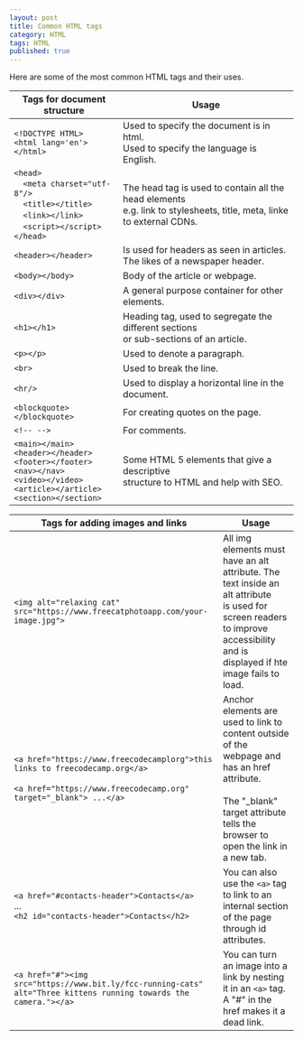 ```yaml
---
layout: post
title: Common HTML tags
category: HTML
tags: HTML
published: true
---
```

Here are some of the most common HTML tags and their uses.



|    Tags for document structure   | Usage |
| ---       |    ---   |
| `<!DOCTYPE HTML>`<br>`<html lang='en'></html>`| Used to specify the document is in html. <br> Used to specify the language is English.        |
| `<head>`<br>&emsp;`<meta charset="utf-8"/>`<br>&emsp;`<title></title>`<br>&emsp;`<link></link>`<br>&emsp;`<script></script>`<br>`</head>`   | The head tag is used to contain all the head elements <br>e.g. link to stylesheets, title, meta, linke to external CDNs.       |
| `<header></header>` | Is used for headers as seen in articles. <br> The likes of a newspaper header.|
|`<body></body>` | Body of the article or webpage. |
|`<div></div>` | A general purpose container for other elements.|
|`<h1></h1>` | Heading tag, used to segregate the different sections <br> or sub-sections of an article.|
| `<p></p>` | Used to denote a paragraph.|
| `<br>` | Used to break the line.|
|`<hr/>` | Used to display a horizontal line in the document.|
|`<blockquote></blockquote>` | For creating quotes on the page.|
|`<!-- -->` | For comments.|
|`<main></main>`<br>`<header></header>`<br>`<footer></footer>`<br>`<nav></nav>`<br>`<video></video>`<br>`<article></article>`<br>`<section></section>`| Some HTML 5 elements that give a descriptive <br> structure to HTML and help with SEO.

|    Tags for adding images and links   | Usage |
| ---       |    ---   |
|`<img alt="relaxing cat" src="https://www.freecatphotoapp.com/your-image.jpg">`| All img elements must have an alt attribute. The text inside an alt attribute <br> is used for screen readers to improve accessibility and is displayed if hte image fails to load.|
|`<a href="https://www.freecodecamplorg">this links to freecodecamp.org</a>` <br><br> `<a href="https://www.freecodecamp.org" target="_blank"> ...</a>` | Anchor elements are used to link to content outside of the webpage and has an href attribute. <br><br> The "_blank" target attribute tells the browser to open the link in a new tab.|
|`<a href="#contacts-header">Contacts</a>`<br>...<br>`<h2 id="contacts-header">Contacts</h2>`|You can also use the `<a>` tag to link to an internal section of the page through id attributes.|
|`<a href="#"><img src="https://www.bit.ly/fcc-running-cats"` <br> `alt="Three kittens running towards the camera."></a>` | You can turn an image into a link by nesting it in an `<a>` tag. A "#" in the href makes it a dead link.|
